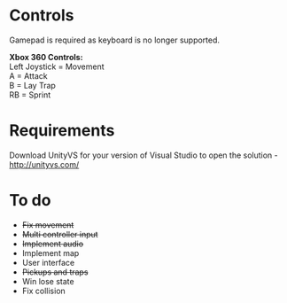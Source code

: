 # Controls
Gamepad is required as keyboard is no longer supported.  
  
**Xbox 360 Controls:**  
Left Joystick = Movement  
A = Attack  
B = Lay Trap  
RB = Sprint  

# Requirements
Download UnityVS for your version of Visual Studio to open the solution - http://unityvs.com/  

# To do
- ~~Fix movement~~
- ~~Multi controller input~~
- ~~Implement audio~~
- Implement map
- User interface
- ~~Pickups and traps~~
- Win lose state
- Fix collision
